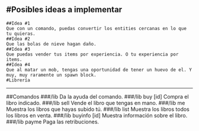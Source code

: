#Posibles ideas a implementar
-----------
    ##Idea #1
    Que con un comando, puedas convertir los entities cercanas en lo que tu quieras.
    ##Idea #2
    Que las bolas de nieve hagan daño.
    ##Idea #3
    Que puedas vender tus items por experiencia. O tu experiencia por items.
    ##Idea #4
    Que al matar un mob, tengas una oportunidad de tener un huevo de el. Y muy, muy raramente un spawn block.
    #Librería
------------
##Comandos
    ###/lib
        Da la ayuda del comando.
    ###/lib buy [id]
        Compra el libro indicado.
    ###/lib sell
        Vende el libro que tengas en mano.
    ###/lib me
        Muestra los libros que hayas subido tú.
    ###/lib list
        Muestra los libros todos los libros en venta.
    ###/lib buyinfo [id]
        Muestra información sobre el libro.
    ###/lib payme
        Paga las retribuciones.